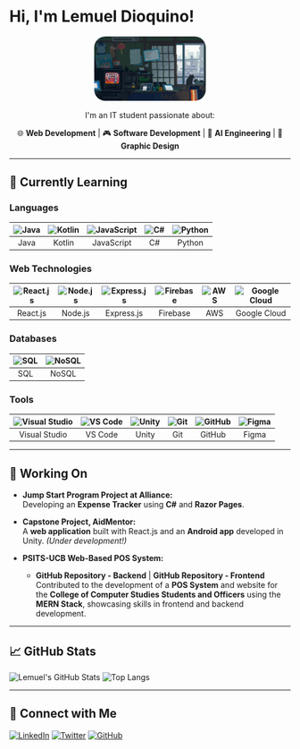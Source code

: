 # Hi, I'm Lemuel Dioquino!

<div align="center">
  <img src="./assets/Lemwe1Bg.gif" width="200px" style="border-radius: 20px;" alt="BG Gif">

I'm an IT student passionate about:

<p>🌐 <b>Web Development</b> | 
🎮 <b>Software Development</b> | 
💎 <b>AI Engineering</b> | 
🎨 <b>Graphic Design</b></p>
</div>

---

## 🌱 Currently Learning

### Languages

| ![Java](https://skillicons.dev/icons?i=java) | ![Kotlin](https://skillicons.dev/icons?i=kotlin) | ![JavaScript](https://skillicons.dev/icons?i=javascript) | ![C#](https://skillicons.dev/icons?i=cs) | ![Python](https://skillicons.dev/icons?i=python) |
|:---:|:---:|:---:|:---:|:---:|
| Java | Kotlin | JavaScript | C# | Python |

### Web Technologies

| ![React.js](https://skillicons.dev/icons?i=react) | ![Node.js](https://skillicons.dev/icons?i=nodejs) | ![Express.js](https://skillicons.dev/icons?i=express) | ![Firebase](https://skillicons.dev/icons?i=firebase) | ![AWS](https://skillicons.dev/icons?i=aws) | ![Google Cloud](https://skillicons.dev/icons?i=gcp) |
|:---:|:---:|:---:|:---:|:---:|:---:|
| React.js | Node.js | Express.js | Firebase | AWS | Google Cloud |

### Databases

| ![SQL](https://skillicons.dev/icons?i=postgres) | ![NoSQL](https://skillicons.dev/icons?i=mongodb) |
|:---:|:---:|
| SQL | NoSQL |

### Tools

| ![Visual Studio](https://skillicons.dev/icons?i=visualstudio) | ![VS Code](https://skillicons.dev/icons?i=vscode) | ![Unity](https://skillicons.dev/icons?i=unity) | ![Git](https://skillicons.dev/icons?i=git) | ![GitHub](https://skillicons.dev/icons?i=github) | ![Figma](https://skillicons.dev/icons?i=figma) |
|:---:|:---:|:---:|:---:|:---:|:---:|
| Visual Studio | VS Code | Unity | Git | GitHub | Figma |

---

## 🔨 Working On

- **Jump Start Program Project at Alliance:**  
  Developing an **Expense Tracker** using **C#** and **Razor Pages**.

- **Capstone Project, AidMentor:**  
  A **web application** built with React.js and an **Android app** developed in Unity. *(Under development!)*

- **PSITS-UCB Web-Based POS System:**  
  - **GitHub Repository - Backend** | **GitHub Repository - Frontend**  
  Contributed to the development of a **POS System** and website for the **College of Computer Studies Students and Officers** using the **MERN Stack**, showcasing skills in frontend and backend development.

---

## 📈 GitHub Stats

![Lemuel's GitHub Stats](https://github-readme-stats.vercel.app/api?username=Lemwe1&show_icons=true&theme=radical)
![Top Langs](https://github-readme-stats.vercel.app/api/top-langs/?username=Lemwe1&layout=compact&theme=radical)

---

## 🔗 Connect with Me

[![LinkedIn](https://img.shields.io/badge/LinkedIn-%230077B5.svg?style=for-the-badge&logo=linkedin&logoColor=white)](https://www.linkedin.com/in/lemuel-dioquino-406229208/)
[![Twitter](https://img.shields.io/badge/Twitter-%231DA1F2.svg?style=for-the-badge&logo=twitter&logoColor=white)]([https://twitter.com/your-profile](https://x.com/ladioq))
[![GitHub](https://img.shields.io/badge/GitHub-%23181717.svg?style=for-the-badge&logo=github&logoColor=white)](https://github.com/Lemwe1)

